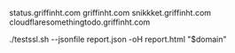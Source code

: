 status.griffinht.com
griffinht.com
snikkket.griffinht.com
cloudflaresomethingtodo.griffinht.com

./testssl.sh --jsonfile report.json -oH report.html "$domain"
